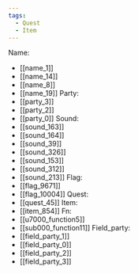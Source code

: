 ```yaml
---
tags:
  - Quest
  - Item
---
```

Name:
- [[name_1]]
- [[name_14]]
- [[name_8]]
- [[name_19]]
Party:
- [[party_3]]
- [[party_2]]
- [[party_0]]
Sound:
- [[sound_163]]
- [[sound_164]]
- [[sound_39]]
- [[sound_326]]
- [[sound_153]]
- [[sound_312]]
- [[sound_213]]
Flag:
- [[flag_9671]]
- [[flag_10004]]
Quest:
- [[quest_45]]
Item:
- [[item_854]]
Fn:
- [[u7000_function5]]
- [[sub000_function11]]
Field_party:
- [[field_party_1]]
- [[field_party_0]]
- [[field_party_2]]
- [[field_party_3]]

